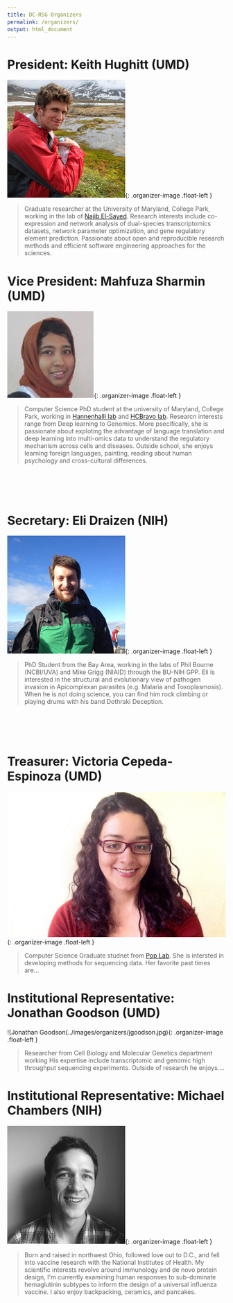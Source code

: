 ```yaml
---
title: DC-RSG Organizers
permalink: /organizers/
output: html_document
---
```


# President: Keith Hughitt (UMD)

![Keith Hughitt](../images/organizers/hughitt.jpg){: .organizer-image .float-left }

> Graduate researcher at the University of Maryland, College Park, working in the lab of [Najib El-Sayed](http://www.najibelsayed.org/research.aspx). Research interests include co-expression and network analysis of dual-species transcriptomics datasets, network parameter optimization, and gene regulatory element prediction. Passionate about open and reproducible research methods and efficient software engineering approaches for the sciences.



###                                
# Vice President: Mahfuza Sharmin (UMD)

![Mahfuza Sharmin](../images/organizers/sharmin.jpg){: .organizer-image .float-left }

> Computer Science PhD student at the university of Maryland, College Park, working in [Hannenhalli lab](http://www.cbcb.umd.edu/~sridhar/) and [HCBravo lab](http://www.hcbravo.org). Researcn interests range from Deep learning to Genomics. More psecifically, she is passionate about exploting the advantage of language translation and deep learning into multi-omics data to understand the regulatory mechanism across cells and diseases. Outside school, she enjoys learning foreign languages, painting, reading about human psychology and cross-cultural differences.


#                       
# Secretary: Eli Draizen (NIH)

![Eli Draizen](../images/organizers/draizen.jpg){: .organizer-image .float-left }

> PhD Student from the Bay Area, working in the labs of Phil Bourne (NCBI/UVA) and Mike Grigg (NIAID) through the BU-NIH GPP. Eli is interested in the structural and evolutionary view of pathogen invasion in Apicomplexan parasites (e.g. Malaria and Toxoplasmosis). When he is not doing science, you can find him rock climbing or playing drums with his band Dothraki Deception.


#                                  
# Treasurer: Victoria Cepeda-Espinoza (UMD)

![Victoria Cepada](../images/organizers/vicky.jpg){: .organizer-image .float-left }

> Computer Science Graduate studnet from [Pop Lab](http://www.cbcb.umd.edu/~mpop/). She is intersted in developing methods for sequencing data. Her favorite past times are...


#                                                                                        
# Institutional Representative: Jonathan Goodson (UMD)

![Jonathan Goodson(../images/organizers/jgoodson.jpg){: .organizer-image .float-left }

> Researcher from Cell Biology and Molecular Genetics department working His expertise include transcriptomic and genomic high throughput sequencing experiments. Outside of research he enjoys....


#                                                                                  
# Institutional Representative: Michael Chambers (NIH)

![Michael Chambers](../images/organizers/chambers.jpg){: .organizer-image .float-left }

> Born and raised in northwest Ohio, followed love out to D.C., and fell into
> vaccine research with the National Institutes of Health. My scientific
> interests revolve around immunology and de novo protein design, I'm currently
> examining human responses to sub-dominate hemaglutinin subtypes to inform the
> design of a universal influenza vaccine. I also enjoy backpacking, ceramics,
> and pancakes.

